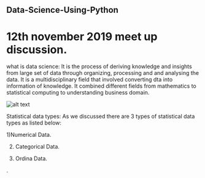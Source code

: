##  Data-Science-Using-Python

# 12th november 2019  meet up discussion.

what is data science:  It is the process of deriving knowledge and insights  from large set of data through organizing, processing and  and analysing the data. It is a multidisciplinary field that involved converting dta into information of knowledge. It combined different fields from mathematics to statistical computing to understanding business domain.

![alt text](https://www.edureka.co/blog/wp-content/uploads/2017/01/Data-Science-skills.jpg)

Statistical data types:
 As we discussed there are 3 types of statistical data types as listed below:
 
 
 1)Numerical Data.
 
 
 
 2) Categorical Data.
 
 
 
 3) Ordina Data.

.
 
